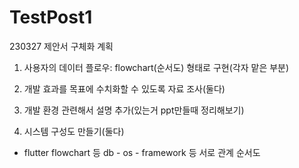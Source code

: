 # TestPost1

230327 제안서 구체화 계획

1. 사용자의 데이터 플로우: flowchart(순서도) 형태로 구현(각자 맡은 부분)

2. 개발 효과를 목표에 수치화할 수 있도록 자료 조사(둘다)

3. 개발 환경 관련해서 설명 추가(있는거 ppt만들때 정리해보기)

4. 시스템 구성도 만들기(둘다)
- flutter flowchart 등 db - os - framework 등 서로 관계 순서도
